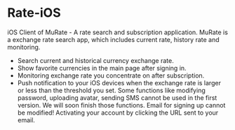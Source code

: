 # Rate-iOS
iOS Client of MuRate - A rate search and subscription application. 
MuRate is a exchange rate search app, which includes current rate, history rate and monitoring.
- Search current and historical currency exchange rate.
- Show favorite currencies in the main page after signing in.
- Monitoring exchange rate you concentrate on after subscription.
- Push notification to your iOS devices when the exchange rate is larger or less than the threshold you set.
Some functions like modifying password, uploading avatar, sending SMS cannot be used in the first version. We will soon finish those functions.
Email for signing up cannot be modified! Activating your account by clicking the URL sent to your email.
